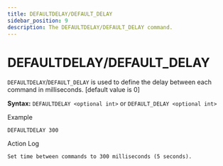 ```yaml
---
title: DEFAULTDELAY/DEFAULT_DELAY
sidebar_position: 9
description: The DEFAULTDELAY/DEFAULT_DELAY command.
---
```


# DEFAULTDELAY/DEFAULT_DELAY
`DEFAULTDELAY`/`DEFAULT_DELAY` is used to define the delay between each command in milliseconds.
[default value is 0]

**Syntax:** `DEFAULTDELAY <optional int>` or `DEFAULT_DELAY <optional int>`

Example
```
DEFAULTDELAY 300
```

Action Log
```
Set time between commands to 300 milliseconds (5 seconds).
```